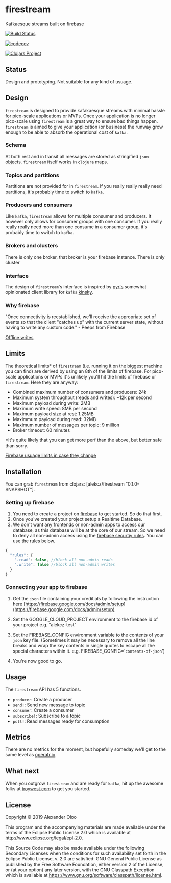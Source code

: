 # firestream

Kafkaesque streams built on firebase

[![Build Status](https://travis-ci.org/alekcz/firestream.svg?branch=master)](https://travis-ci.org/alekcz/firestream)

[![codecov](https://codecov.io/gh/alekcz/firestream/branch/master/graph/badge.svg)](https://codecov.io/gh/alekcz/firestream)

[![Clojars Project](https://img.shields.io/clojars/v/alekcz/firestream.svg)](https://clojars.org/alekcz/firestream)


## Status
Design and prototyping. Not suitable for any kind of usuage. 

## Design 
`firestream` is designed to provide kafakaesque streams with minimal hassle for pico-scale applications or MVPs. Once your application is no longer pico-scale using `firestream` is a great way to ensure bad things happen. `firestream` is aimed to give your application (or business) the runway grow enough to be able to absorb the operational cost of `kafka`. 

### Schema 
At both rest and in transit all messages are stored as stringified `json` objects. `firestream` itself works in `clojure` maps. 

### Topics and partitions
Partitions are not provided for in `firestream`. If you really really really need partitions, it's probably time to switch to `kafka`.

### Producers and consumers
Like `kafka`, `firestream` allows for multiple consumer and producers. It however only allows for consumer groups with one consumer. If you really really really need more than one consume in a consumer group, it's probably time to switch to `kafka`.

### Brokers and clusters
There is only one broker, that broker is your firebase instance. There is only cluster

### Interface
The design of `firestream`'s interface is inspired by [pyr's](https://github.com/pyr) somewhat opinionated client library for `kafka` [kinsky](https://github.com/pyr/kinsky).

### Why firebase

"Once connectivity is reestablished, we'll receive the appropriate set of events so that the client "catches up" with the current server state, without having to write any custom code." - Peeps from Firebase

[Offline writes](https://firebase.google.com/docs/database/admin/save-data#section-writes-offline)


## Limits
The theoretical limits* of `firestream` (i.e. running it on the biggest machine you can find) are derived by using an 8th of the limits of firebase. For pico-scale applications or MVPs it's unlikely you'll hit the limits of firebase or `firestream`. Here they are anyway:

- Combined maximum number of consumers and producers: 24k
- Maximum system throughput (reads and writes): ~12k per second
- Maximum payload during write: 2MB
- Maximum write speed: 8MB per second
- Maximum payload size at rest: 1.25MB
- Maximmum payload during read: 32MB
- Maximum number of messages per topic: 9 million
- Broker timeout: 60 minutes

*It's quite likely that you can get more perf than the above, but better safe than sorry.

[Firebase usuage limits in case they change](https://firebase.google.com/docs/database/usage/limits)

## Installation

You can grab `firestream` from clojars: [alekcz/firestream "0.1.0-SNAPSHOT"].


### Setting up firebase

1. You need to create a project on [firebase](https://firebase.google.com/) to get started. So do that first.
2. Once you've created your project setup a Realtime Database.
3. We don't want any frontends or non-admin apps to access our database, as this database will be at the core of our stream. So we need to deny all non-admin access using the [firebase securtiy rules](https://firebase.google.com/docs/database/security/quickstart). You can use the rules below.
```javascript
{
  "rules": {
    ".read": false, //block all non-admin reads
    ".write": false //block all non-admin writes
  }
}
```

### Connecting your app to firebase

1. Get the `json` file containing your creditials by following the instruction here [https://firebase.google.com/docs/admin/setup](https://firebase.google.com/docs/admin/setup)  

2. Set the GOOGLE_CLOUD_PROJECT environment to the firebase id of your project e.g. "alekcz-test"

3. Set the FIREBASE_CONFIG environment variable to the contents of your `json` key file. (Sometimes it may be necessary to remove all the line breaks and wrap the key contents in single quotes to escape all the special characters within it. e.g. FIREBASE_CONFIG='`contents-of-json`')

4. You're now good to go.

## Usage

The `firestream` API has 5 functions. 
- `producer`: Create a producer
- `send!`: Send new message to topic
- `consumer`: Create a consumer
- `subscribe!`: Subscribe to a topic
- `poll!`: Read messages ready for consumption


## Metrics

There are no metrics for the moment, but hopefully someday we'll get to the same level as [operatr.io](https://operatr.io/). 

## What next

When you outgrow `firestream` and are ready for `kafka`, hit up the awesome folks at [troywest.com](https://troywest.com/) to get you started.  

## License

Copyright © 2019 Alexander Oloo

This program and the accompanying materials are made available under the
terms of the Eclipse Public License 2.0 which is available at
http://www.eclipse.org/legal/epl-2.0.

This Source Code may also be made available under the following Secondary
Licenses when the conditions for such availability set forth in the Eclipse
Public License, v. 2.0 are satisfied: GNU General Public License as published by
the Free Software Foundation, either version 2 of the License, or (at your
option) any later version, with the GNU Classpath Exception which is available
at https://www.gnu.org/software/classpath/license.html.

